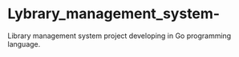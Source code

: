 # Lybrary_management_system-
Library management system project developing in Go programming language.
